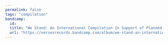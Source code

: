 ```yaml
---
permalink: false
tags: "compilation"
bandcamp:
  id:
  title: "We Stand: An International Compilation In Support of Planned Parenthood"
  url: "https://versesrecords.bandcamp.com/album/we-stand-an-international-compilation-in-support-of-planned-parenthood"
---
```

